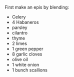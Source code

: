 First make an epis by blending:
- Celery
- 4 Habaneros
- parsley
- cilantro
- thyme
- 2 limes
- 1 green pepper
- 8 garlic cloves
- olive oil
- 1 white onion
- 1 bunch scallions
